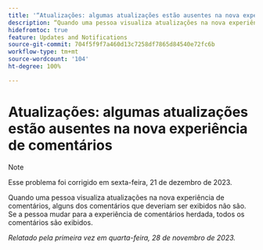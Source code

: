 ```yaml
---
title: '“Atualizações: algumas atualizações estão ausentes na nova experiência de comentários”'
description: “Quando uma pessoa visualiza atualizações na nova experiência de comentários, alguns dos comentários que deveriam ser exibidos não são. Se a pessoa mudar para a experiência de comentários herdada, todos os comentários são exibidos.”
hidefromtoc: true
feature: Updates and Notifications
source-git-commit: 704f5f9f7a460d13c7258df7865d84540e72fc6b
workflow-type: tm+mt
source-wordcount: '104'
ht-degree: 100%

---
```



# Atualizações: algumas atualizações estão ausentes na nova experiência de comentários

>[!NOTE]
>
>Esse problema foi corrigido em sexta-feira, 21 de dezembro de 2023.

Quando uma pessoa visualiza atualizações na nova experiência de comentários, alguns dos comentários que deveriam ser exibidos não são. Se a pessoa mudar para a experiência de comentários herdada, todos os comentários são exibidos.

_Relatado pela primeira vez em quarta-feira, 28 de novembro de 2023._
